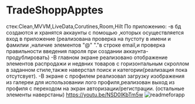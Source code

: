 # TradeShoppApptes
стек:Clean,MVVM,LiveData,Corutines,Room,Hilt
По приложению:
-в бд создаются и хранятся аккаунты с помощью ,которых осуществляется вход в приложение
(реализована проверка на пустоту в имени и фамилии ,наличие элементов "@" "."в строке email,и проверка правильности введения пароля при создании аккаунта-продублировать)
-В главном экране реализовано отображение элементов распродажи и недвних товаров с горизонтальным скроллом в заданном стиле,также наверстал поиск и категории(реализация пока отсутсвует).
-В экране с профилем реализовал загрузку изображения из галереи для использовании лого профиля,реализован выход из профиля с переходом на экран авторизации/регистрации.
(остальные элементы наверстаны)
https://youtu.be/NSD0IKbTm5w
![readmeforapp](https://user-images.githubusercontent.com/124023534/225255221-4bbc18c8-2500-4913-a6a9-b48128d1c261.png)
